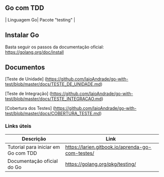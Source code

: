 ## Go com TDD

| Linguagem Go| Pacote "testing" |

## Instalar Go

Basta seguir os passos da documentação oficial:
https://golang.org/doc/install

## Documentos

[Teste de Unidade] (https://github.com/laioAndrade/go-with-test/blob/master/docs/TESTE_DE_UNIDADE.md)

[Teste de Integração] (https://github.com/laioAndrade/go-with-test/blob/master/docs/TESTE_INTEGRACAO.md)

[Cobertura dos Testes] (https://github.com/laioAndrade/go-with-test/blob/master/docs/COBERTURA_TESTE.md)

### Links úteis

| Descrição                           | Link                                             |
| ----------------------------------- | ------------------------------------------------ |
| Tutorial para iniciar em Go com TDD | https://larien.gitbook.io/aprenda-go-com-testes/ |
| Documentação oficial do Go          | https://golang.org/pkg/testing/                  |
